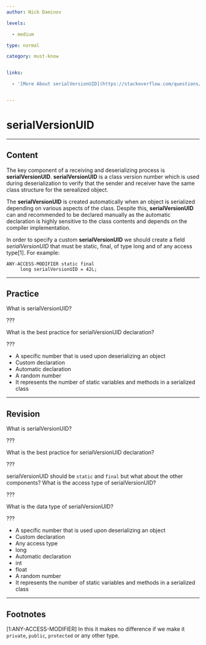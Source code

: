 ```yaml
---
author: Nick Daminov

levels:

  - medium

type: normal

category: must-know


links:

  - '[More About serialVersionUID](https://stackoverflow.com/questions/285793/what-is-a-serialversionuid-and-why-should-i-use-it){website}'


---
```


# serialVersionUID

---
## Content

The key component of a receiving and deserializing process is **serialVersionUID**. **serialVersionUID** is a class version number which is used during deserialization to verify that the sender and receiver have the same class structure for the serealized object.

The **serialVersionUID** is created automatically when an object is serialized depending on various aspects of the class. Despite this, **serialVersionUID** can and recommended to be declared manually as the automatic declaration is highly sensitive to the class contents and depends on the compiler implementation.

In order to specify a custom **serialVersionUID** we should create a field *serialVersionUID* that must be static, final, of type long and of any access type[1]. For example:
```
ANY-ACCESS-MODIFIER static final
     long serialVersionUID = 42L;
```

---
## Practice

What is serialVersionUID?

???

What is the best practice for serialVersionUID declaration?

???


* A specific number that is used upon deserializing an object
* Custom declaration
* Automatic declaration
* A random number
* It represents the number of static variables and methods in a serialized class

---
## Revision

What is serialVersionUID?

???

What is the best practice for serialVersionUID declaration?

???

serialVersionUID should be `static` and `final` but what about the other components?
What is the access type of serialVersionUID?

???

What is the data type of serialVersionUID?

???


* A specific number that is used upon deserializing an object
* Custom declaration
* Any access type
* long
* Automatic declaration
* int
* float
* A random number
* It represents the number of static variables and methods in a serialized class

---
## Footnotes
[1:ANY-ACCESS-MODIFIER]
In this it makes no difference if we make it `private`, `public`, `protected` or any other type.
 
